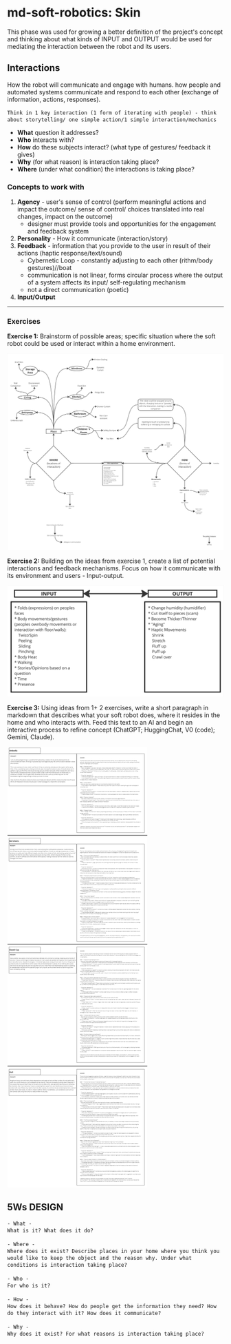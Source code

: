 # md-soft-robotics: Skin
 This phase was used for growing a better definition of the project's concept and thinking about what kinds of INPUT and OUTPUT would be used for mediating the interaction between the robot and its users.
 
 ## **Interactions** 
 How the robot will communicate and engage with humans. how people and automated systems communicate and respond to each other (exchange of information, actions, responses).

    Think in 1 key interaction (1 form of iterating with people) - think about storytelling/ one simple action/1 simple interaction/mechanics

- **What** question it addresses?
- **Who** interacts with?
- **How** do these subjects interact? (what type of gestures/ feedback it gives)
- **Why** (for what reason) is interaction taking place?
- **Where** (under what condition) the interactions is taking place?

### Concepts to work with
1. **Agency** - user's sense of control (perform meaningful actions and impact the outcome/ sense of control/ choices translated into real changes, impact on the outcome) 
    - designer must provide tools and opportunities for the engagement and feedback system
2. **Personality** - How it communicate (interaction/story)
3. **Feedback** - information that you provide to the user in result of their actions (haptic response/text/sound) 
    - Cybernetic Loop - constantly adjusting to each other (rithm/body gestures)//boat 
    - communication is not linear, forms circular process where the output of a system affects its input/ self-regulating mechanism 
    - not a direct communication (poetic)
4. **Input/Output**

---

### Exercises

**Exercise 1:**
Brainstorm of possible areas; specific situation where the soft robot could be used or interact within a home environment.

![alt text](images/where-how.jpg)


**Exercise 2:**
Building on the ideas from exercise 1, create a list of potential interactions and feedback mechanisms. Focus on how it communicate with its environment and users - Input-output.

![alt text](images/input-output.jpg)

**Exercise 3:**
Using ideas from 1+ 2 exercises, write a short paragraph in markdown that describes what your soft robot does, where it resides in the home and who interacts with. Feed this text to an AI and begin an interactive process to refine concept (ChatGPT; HuggingChat, V0 (code); Gemini, Claude).

![alt text](images/conversation-with-Robot.jpg)


## **5Ws DESIGN** 
 
    - What -
    What is it? What does it do?

    - Where -
    Where does it exist? Describe places in your home where you think you would like to keep the object and the reason why. Under what conditions is interaction taking place?

    - Who -
    For who is it?

    - How -
    How does it behave? How do people get the information they need? How do they interact with it? How does it communicate?

    - Why -
    Why does it exist? For what reasons is interaction taking place?

